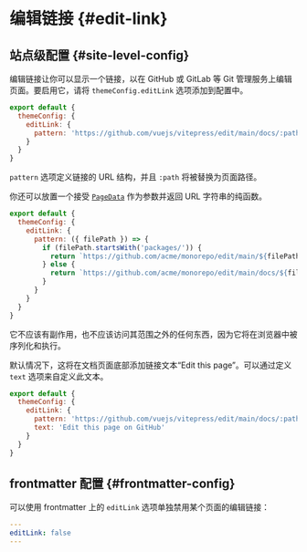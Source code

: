 # 编辑链接 {#edit-link}

## 站点级配置 {#site-level-config}

编辑链接让你可以显示一个链接，以在 GitHub 或 GitLab 等 Git 管理服务上编辑页面。要启用它，请将 `themeConfig.editLink` 选项添加到配置中。

```js
export default {
  themeConfig: {
    editLink: {
      pattern: 'https://github.com/vuejs/vitepress/edit/main/docs/:path'
    }
  }
}
```

`pattern` 选项定义链接的 URL 结构，并且 `:path` 将被替换为页面路径。

你还可以放置一个接受 [`PageData`](./runtime-api#usedata) 作为参数并返回 URL 字符串的纯函数。

```js
export default {
  themeConfig: {
    editLink: {
      pattern: ({ filePath }) => {
        if (filePath.startsWith('packages/')) {
          return `https://github.com/acme/monorepo/edit/main/${filePath}`
        } else {
          return `https://github.com/acme/monorepo/edit/main/docs/${filePath}`
        }
      }
    }
  }
}
```

它不应该有副作用，也不应该访问其范围之外的任何东西，因为它将在浏览器中被序列化和执行。

默认情况下，这将在文档页面底部添加链接文本“Edit this page”。可以通过定义 `text` 选项来自定义此文本。

```js
export default {
  themeConfig: {
    editLink: {
      pattern: 'https://github.com/vuejs/vitepress/edit/main/docs/:path',
      text: 'Edit this page on GitHub'
    }
  }
}
```

## frontmatter 配置 {#frontmatter-config}

可以使用 frontmatter 上的 `editLink` 选项单独禁用某个页面的编辑链接：

```yaml
---
editLink: false
---
```